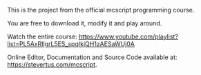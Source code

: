 This is the project from the official mcscript programming course.

You are free to download it, modify it and play around.

Watch the entire course: https://www.youtube.com/playlist?list=PL5AxRIlgrL5ES_spqIkjQH1zAESaWUj0A

Online Editor, Documentation and Source Code available at: https://stevertus.com/mcscript.